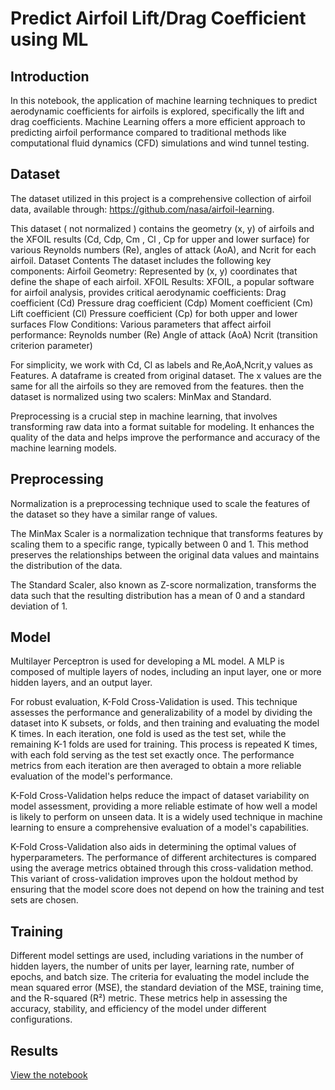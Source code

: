 # **Predict Airfoil Lift/Drag Coefficient using ML**
## Introduction

In this notebook, the application of machine learning techniques to predict aerodynamic coefficients for airfoils is explored, specifically the lift and drag coefficients. Machine Learning offers a more efficient approach to predicting airfoil performance compared to traditional methods like computational fluid dynamics (CFD) simulations and wind tunnel testing. 

## Dataset
 The dataset utilized in this project is a comprehensive collection of airfoil data, available through: https://github.com/nasa/airfoil-learning.

This dataset ( not normalized ) contains the geometry (x, y) of airfoils and the XFOIL results (Cd, Cdp, Cm , Cl , Cp for upper and lower surface) for various Reynolds numbers (Re), angles of attack (AoA), and Ncrit for each airfoil. 
Dataset Contents
The dataset includes the following key components:
Airfoil Geometry: Represented by (x, y) coordinates that define the shape of each airfoil.
XFOIL Results: XFOIL, a popular software for airfoil analysis, provides critical aerodynamic coefficients:
Drag coefficient (Cd)
Pressure drag coefficient (Cdp)
Moment coefficient (Cm)
Lift coefficient (Cl)
Pressure coefficient (Cp) for both upper and lower surfaces
Flow Conditions: Various parameters that affect airfoil performance:
Reynolds number (Re)
Angle of attack (AoA)
Ncrit (transition criterion parameter)

For simplicity, we work with Cd, Cl as labels and Re,AoA,Ncrit,y values as Features. A dataframe is created from original dataset. The x values are the same for all the airfoils so they are removed from the features. then the dataset is normalized using two scalers: MinMax and Standard.

Preprocessing is a crucial step in machine learning, that involves transforming raw data into a format suitable for modeling. It enhances the quality of the data and helps improve the performance and accuracy of the machine learning models.

## Preprocessing

Normalization is a preprocessing technique used to scale the features of the dataset so they have a similar range of values. 

The MinMax Scaler is a normalization technique that transforms features by scaling them to a specific range, typically between 0 and 1. This method preserves the relationships between the original data values and maintains the distribution of the data.

The Standard Scaler, also known as Z-score normalization, transforms the data such that the resulting distribution has a mean of 0 and a standard deviation of 1. 

## Model

 Multilayer Perceptron is used for developing a ML model. A MLP is composed of multiple layers of nodes, including an input layer, one or more hidden layers, and an output layer.

For robust evaluation, K-Fold Cross-Validation is used. This technique assesses the performance and generalizability of a model by dividing the dataset into K subsets, or folds, and then training and evaluating the model K times. In each iteration, one fold is used as the test set, while the remaining K-1 folds are used for training. This process is repeated K times, with each fold serving as the test set exactly once. The performance metrics from each iteration are then averaged to obtain a more reliable evaluation of the model's performance.

K-Fold Cross-Validation helps reduce the impact of dataset variability on model assessment, providing a more reliable estimate of how well a model is likely to perform on unseen data. It is a widely used technique in machine learning to ensure a comprehensive evaluation of a model's capabilities.

K-Fold Cross-Validation also aids in determining the optimal values of hyperparameters. The performance of different architectures is compared using the average metrics obtained through this cross-validation method. This variant of cross-validation improves upon the holdout method by ensuring that the model score does not depend on how the training and test sets are chosen. 

## Training

Different model settings are used, including variations in the number of hidden layers, the number of units per layer, learning rate, number of epochs, and batch size. The criteria for evaluating the model include the mean squared error (MSE), the standard deviation of the MSE, training time, and the R-squared (R²) metric. These metrics help in assessing the accuracy, stability, and efficiency of the model under different configurations.



## Results

[View the notebook](https://github.com/faaarv/airfoil-ML/blob/main/results.ipynb)
